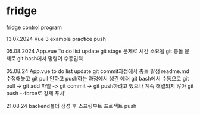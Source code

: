 # fridge
fridge control program

13.07.2024
Vue 3 example practice push 

05.08.2024
App.vue To do list update
git stage 문제로 시간 소요됨
git 충돌 문제로 git bash에서 명령어 수동입력

05.08.24
App.vue to do list update
git commit과정에서 충돌 발생
readme.md 수정해놓고 git pull 안하고 push하는 과정에서 생긴 에러
git bash에서 수동으로 git pull -> git add 파일 -> git commit -> git push하려고 했으나
계속 해결되지 않아 git push --force로 강제 푸시'

21.08.24
backend폴더 생성 후 스프링부트 프로젝트 push

